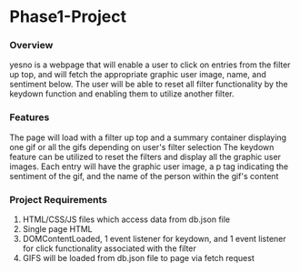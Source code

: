 # Phase1-Project

### Overview
yesno is a webpage that will enable a user to click on entries from the filter up top, and will fetch the appropriate graphic user image, name, and sentiment below.
The user will be able to reset all filter functionality by the keydown function and enabling them to utilize another filter.



### Features
The page will load with a filter up top and a summary container displaying one gif or all the gifs depending on user's filter selection
The keydown feature can be utilized to reset the filters and display all the graphic user images.
Each entry will have the graphic user image, a p tag indicating the sentiment of the gif, and the name of the person within the gif's content





### Project Requirements
1. HTML/CSS/JS files which access data from db.json file
2. Single page HTML
3. DOMContentLoaded, 1 event listener for keydown, and 1 event listener for click functionality associated with the filter
4. GIFS will be loaded from db.json file to page via fetch request
